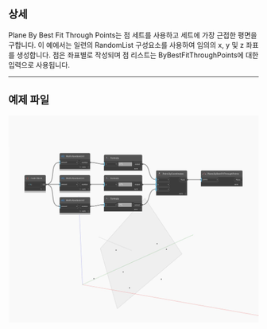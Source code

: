 ## 상세
Plane By Best Fit Through Points는 점 세트를 사용하고 세트에 가장 근접한 평면을 구합니다. 이 예에서는 일련의 RandomList 구성요소를 사용하여 임의의 x, y 및 z 좌표를 생성합니다. 점은 좌표별로 작성되며 점 리스트는 ByBestFitThroughPoints에 대한 입력으로 사용됩니다.
___
## 예제 파일

![ByBestFitThroughPoints](./Autodesk.DesignScript.Geometry.Plane.ByBestFitThroughPoints_img.jpg)

